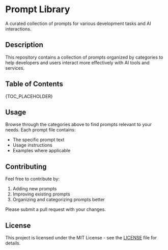 # Prompt Library

A curated collection of prompts for various development tasks and AI interactions.

## Description

This repository contains a collection of prompts organized by categories to help developers and users interact more effectively with AI tools and services.

## Table of Contents
{TOC_PLACEHOLDER}

## Usage

Browse through the categories above to find prompts relevant to your needs. Each prompt file contains:
- The specific prompt text
- Usage instructions
- Examples where applicable

## Contributing

Feel free to contribute by:
1. Adding new prompts
2. Improving existing prompts
3. Organizing and categorizing prompts better

Please submit a pull request with your changes.

## License

This project is licensed under the MIT License - see the [LICENSE](LICENSE) file for details.
